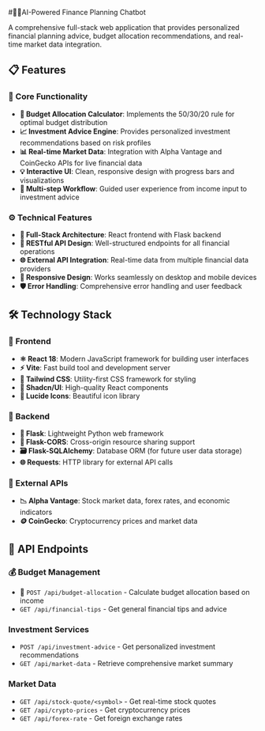 #🤖💸AI-Powered Finance Planning Chatbot

A comprehensive full-stack web application that provides personalized financial planning advice, budget allocation recommendations, and real-time market data integration.

## 📋 Features

### 🧠 Core Functionality
- **🧮 Budget Allocation Calculator**: Implements the 50/30/20 rule for optimal budget distribution
- **📈 Investment Advice Engine**: Provides personalized investment recommendations based on risk profiles
- **📊 Real-time Market Data**: Integration with Alpha Vantage and CoinGecko APIs for live financial data
- **💡 Interactive UI**: Clean, responsive design with progress bars and visualizations
- **🧭 Multi-step Workflow**: Guided user experience from income input to investment advice

### ⚙️ Technical Features
- **🧱 Full-Stack Architecture**: React frontend with Flask backend
- **🔗 RESTful API Design**: Well-structured endpoints for all financial operations
- **🌐 External API Integration**: Real-time data from multiple financial data providers
- **📱 Responsive Design**: Works seamlessly on desktop and mobile devices
- **🛡️ Error Handling**: Comprehensive error handling and user feedback

## 🛠 Technology Stack

### 🎨 Frontend
- **⚛️ React 18**: Modern JavaScript framework for building user interfaces
- **⚡ Vite**: Fast build tool and development server
- **🎨 Tailwind CSS**: Utility-first CSS framework for styling
- **🧩 Shadcn/UI**: High-quality React components
- **🔔 Lucide Icons**: Beautiful icon library

### 🐍 Backend
- **🧪 Flask**: Lightweight Python web framework
- **🔄 Flask-CORS**: Cross-origin resource sharing support
- **🗃️ Flask-SQLAlchemy**: Database ORM (for future user data storage)
- **🌐 Requests**: HTTP library for external API calls

### 📡 External APIs
- **📉 Alpha Vantage**: Stock market data, forex rates, and economic indicators
- **🪙 CoinGecko**: Cryptocurrency prices and market data

## 🔧 API Endpoints

### 💰 Budget Management
- 🧾 `POST /api/budget-allocation` - Calculate budget allocation based on income
- `GET /api/financial-tips` - Get general financial tips and advice

### Investment Services
- `POST /api/investment-advice` - Get personalized investment recommendations
- `GET /api/market-data` - Retrieve comprehensive market summary

### Market Data
- `GET /api/stock-quote/<symbol>` - Get real-time stock quotes
- `GET /api/crypto-prices` - Get cryptocurrency prices
- `GET /api/forex-rate` - Get foreign exchange rates

